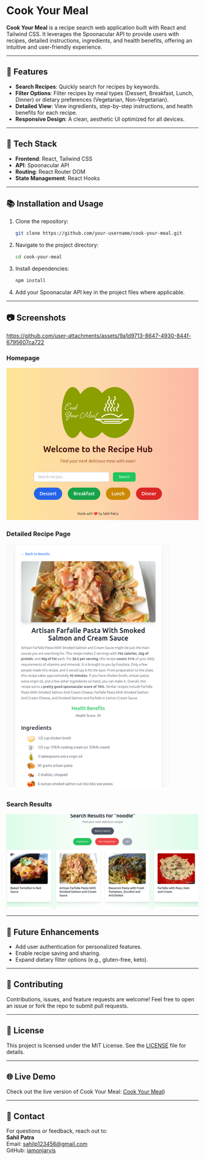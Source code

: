 # Cook Your Meal

**Cook Your Meal** is a recipe search web application built with React and Tailwind CSS. It leverages the Spoonacular API to provide users with recipes, detailed instructions, ingredients, and health benefits, offering an intuitive and user-friendly experience.

---

## 🚀 Features
- **Search Recipes**: Quickly search for recipes by keywords.
- **Filter Options**: Filter recipes by meal types (Dessert, Breakfast, Lunch, Dinner) or dietary preferences (Vegetarian, Non-Vegetarian).
- **Detailed View**: View ingredients, step-by-step instructions, and health benefits for each recipe.
- **Responsive Design**: A clean, aesthetic UI optimized for all devices.

---

## 🔧 Tech Stack
- **Frontend**: React, Tailwind CSS
- **API**: Spoonacular API
- **Routing**: React Router DOM
- **State Management**: React Hooks

---

## 📚 Installation and Usage
1. Clone the repository:
   ```bash
   git clone https://github.com/your-username/cook-your-meal.git
   ```
2. Navigate to the project directory:
   ```bash
   cd cook-your-meal
   ```
3. Install dependencies:
   ```bash
   npm install
   ```
4. Add your Spoonacular API key in the project files where applicable.

---

## 📷 Screenshots
https://github.com/user-attachments/assets/9a1d9713-8647-4930-844f-6795607ca722


### Homepage
![App Screenshot](./Screenshots/Homescreen.png "Recipe Search Website Screenshot")


### Detailed Recipe Page

![App Screenshot](./Screenshots/RecipeDetails.png "Recipe Search Website Screenshot")

  
### Search Results 
![App Screenshot](./Screenshots/Searchpage.png "Recipe Search Website Screenshot")

---

## 🌟 Future Enhancements
- Add user authentication for personalized features.
- Enable recipe saving and sharing.
- Expand dietary filter options (e.g., gluten-free, keto).

---

## 🤝 Contributing
Contributions, issues, and feature requests are welcome! Feel free to open an issue or fork the repo to submit pull requests.

---

## 📜 License
This project is licensed under the MIT License. See the [LICENSE](LICENSE) file for details.

---

## 🌐 Live Demo
Check out the live version of Cook Your Meal: [Cook Your Meal](https://cookur-food.vercel.app/))

---

## 📧 Contact
For questions or feedback, reach out to:  
**Sahil Patra**  
Email: sahilp123456@gmail.com  
GitHub: [iamonjarvis](https://github.com/iamonjarvis)
